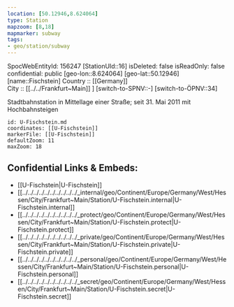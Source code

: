 ```yaml
---
location: [50.12946,8.624064] 
type: Station 
mapzoom: [8,18] 
mapmarker: subway 
tags:
- geo/station/subway
---
```

SpocWebEntityId: 156247
[StationUId::16] 
isDeleted: false
isReadOnly: false
confidential: public
[geo-lon::8.624064] 
[geo-lat::50.12946] 
[name::Fischstein] 
Country :: [[Germany]]  
City :: [[../../Frankfurt~Main]] ] 
[switch-to-SPNV::-] 
[switch-to-ÖPNV::34] 

Stadtbahnstation in Mittellage einer Straße; seit 31. Mai 2011 mit Hochbahnsteigen

```leaflet
id: U-Fischstein.md
coordinates: [[U-Fischstein]] 
markerFile: [[U-Fischstein]] 
defaultZoom: 11 
maxZoom: 18
```


## Confidential Links & Embeds: 
- [[U-Fischstein|U-Fischstein]] 
- [[../../../../../../../../../../_internal/geo/Continent/Europe/Germany/West/Hessen/City/Frankfurt~Main/Station/U-Fischstein.internal|U-Fischstein.internal]] 
- [[../../../../../../../../../../_protect/geo/Continent/Europe/Germany/West/Hessen/City/Frankfurt~Main/Station/U-Fischstein.protect|U-Fischstein.protect]] 
- [[../../../../../../../../../../_private/geo/Continent/Europe/Germany/West/Hessen/City/Frankfurt~Main/Station/U-Fischstein.private|U-Fischstein.private]] 
- [[../../../../../../../../../../_personal/geo/Continent/Europe/Germany/West/Hessen/City/Frankfurt~Main/Station/U-Fischstein.personal|U-Fischstein.personal]] 
- [[../../../../../../../../../../_secret/geo/Continent/Europe/Germany/West/Hessen/City/Frankfurt~Main/Station/U-Fischstein.secret|U-Fischstein.secret]] 
